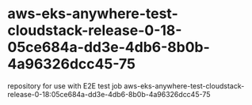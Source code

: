 # aws-eks-anywhere-test-cloudstack-release-0-18-05ce684a-dd3e-4db6-8b0b-4a96326dcc45-75
repository for use with E2E test job aws-eks-anywhere-test-cloudstack-release-0-18:05ce684a-dd3e-4db6-8b0b-4a96326dcc45-75
